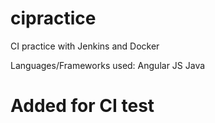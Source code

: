 # cipractice
CI practice with Jenkins and Docker

Languages/Frameworks used:
Angular JS
Java

# Added for CI test
